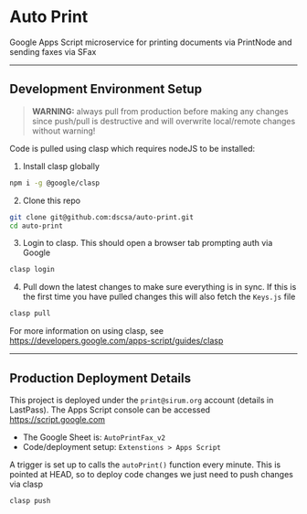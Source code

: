 # Auto Print

Google Apps Script microservice for printing documents via PrintNode and sending faxes via SFax

---

## Development Environment Setup

> **WARNING:** always pull from production before making any changes since push/pull is destructive and will overwrite local/remote changes without warning!

Code is pulled using clasp which requires nodeJS to be installed:


1. Install clasp globally
 ```zsh
 npm i -g @google/clasp
 ```

2. Clone this repo
 ```zsh
 git clone git@github.com:dscsa/auto-print.git
 cd auto-print
 ```

3. Login to clasp. This should open a browser tab prompting auth via Google
 ```zsh
 clasp login
 ```

4. Pull down the latest changes to make sure everything is in sync. If this is the first time you have pulled changes this will also fetch the `Keys.js` file
 ```zsh
 clasp pull
 ```

For more information on using clasp, see https://developers.google.com/apps-script/guides/clasp

---

## Production Deployment Details

This project is deployed under the `print@sirum.org` account (details in LastPass). The Apps Script console can be accessed https://script.google.com

- The Google Sheet is: `AutoPrintFax_v2`
- Code/deployment setup: `Extenstions > Apps Script`

A trigger is set up to calls the `autoPrint()` function every minute. This is pointed at HEAD, so to deploy code changes we just need to push changes via clasp

```zsh
clasp push   
```
